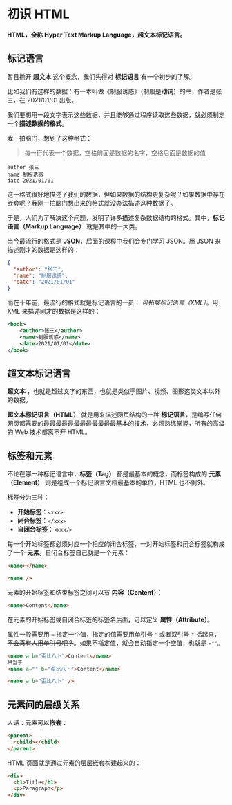 # 初识 HTML

**HTML，全称 Hyper Text Markup Language，超文本标记语言。**

## 标记语言

暂且抛开 **超文本** 这个概念，我们先得对 **标记语言** 有一个初步的了解。

比如我们有这样的数据：有一本叫做《制服诱惑》（制服是**动词**）的书，作者是张三，在 2021/01/01 出版。

我们要想用一段文字表示这些数据，并且能够通过程序读取这些数据，就必须制定一个**描述数据的格式**。

我一拍脑门，想到了这种格式：

> 每一行代表一个数据，空格前面是数据的名字，空格后面是数据的值

```
author 张三
name 制服诱惑
date 2021/01/01
```

这一格式很好地描述了我们的数据，但如果数据的结构更复杂呢？如果数据中存在嵌套呢？我刚一拍脑门想出来的格式就没办法描述这种数据了。

于是，人们为了解决这个问题，发明了许多描述复杂数据结构的格式。其中，**标记语言（Markup Language）** 就是其中的一大类。

当今最流行的格式是 **JSON**，后面的课程中我们会专门学习 JSON。用 JSON 来描述刚才的数据是这样的：

```json
{
  "author": "张三",
  "name": "制服诱惑",
  "date": "2021/01/01"
}
```

而在十年前，最流行的格式就是标记语言的一员： _可拓展标记语言（XML）_。用 XML 来描述刚才的数据是这样的：

```xml
<book>
    <author>张三</author>
    <name>制服诱惑</name>
    <date>2021/01/01</date>
</book>
```

## 超文本标记语言

**超文本** ，也就是超过文字的东西，也就是类似于图片、视频、图形这类文本以外的数据。

**超文本标记语言（HTML）** 就是用来描述网页结构的一种 **标记语言**，是编写任何网页都需要的最最最最最最最最最最最最基本的技术，必须熟练掌握，所有的高级的 Web 技术都离不开 HTML。

## 标签和元素

不论在哪一种标记语言中，**标签（Tag）** 都是最基本的概念，而标签构成的 **元素（Element）** 则是组成一个标记语言文档最基本的单位，HTML 也不例外。

标签分为三种：

- **开始标签**：`<xxx>`
- **闭合标签**：`</xxx>`
- **自闭合标签**：`<xxx/>`

每一个开始标签都必须对应一个相应的闭合标签，一对开始标签和闭合标签就构成了一个 **元素**。自闭合标签自己就是一个元素：

```html
<name></name>
```

```html
<name />
```

元素的开始标签和结束标签之间可以有 **内容（Content）**：

```html
<name>Content</name>
```

在元素的开始标签或自闭合标签的标签名后面，可以定义 **属性（Attribute）**。

属性一般需要用 `=` 指定一个值，指定的值需要用单引号 `'` 或者双引号 `"` 括起来，~~不会真有人用单引号吧？~~。如果不指定值，就会自动指定一个空值，也就是 `=""`。

```html
<name a b="歪比八卜">Content</name>
相当于
<name a="" b="歪比八卜">Content</name>
```

```html
<name a b="歪比八卜" />
```

## 元素间的层级关系

人话：元素可以**嵌套**：

```html
<parent>
  <child></child>
</parent>
```

HTML 页面就是通过元素的层层嵌套构建起来的：

```html
<div>
  <h1>Title</h1>
  <p>Paragraph</p>
</div>
```
